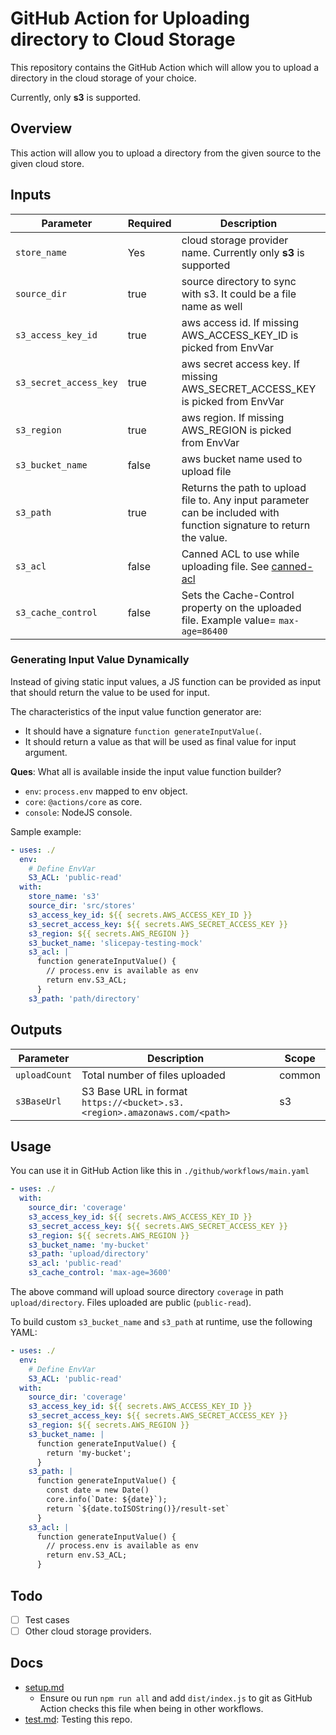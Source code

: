 # GitHub Action for Uploading directory to Cloud Storage

This repository contains the GitHub Action which will allow you to upload a directory in the cloud storage of your choice.

Currently, only **s3** is supported.

## Overview

This action will allow you to upload a directory from the given source to the given cloud store.

## Inputs

|Parameter|Required|Description|Scope|
|-|-|-|-|
|`store_name`|Yes|cloud storage provider name. Currently only **s3** is supported|common|
|`source_dir`|true|source directory to sync with s3. It could be a file name as well|common|
|`s3_access_key_id`|true|aws access id. If missing AWS_ACCESS_KEY_ID is picked from EnvVar|s3|
|`s3_secret_access_key`|true|aws secret access key. If missing AWS_SECRET_ACCESS_KEY is picked from EnvVar|s3|
|`s3_region`|true|aws region. If missing AWS_REGION is picked from EnvVar|s3|
|`s3_bucket_name`|false|aws bucket name used to upload file|s3|
|`s3_path`|true|Returns the path to upload file to. Any input parameter can be included with function signature to return the value.|s3|
|`s3_acl`|false|Canned ACL to use while uploading file. See [canned-acl](https://docs.aws.amazon.com/AmazonS3/latest/dev/acl-overview.html#canned-acl)|s3|
|`s3_cache_control`|false|Sets the Cache-Control property on the uploaded file. Example value= `max-age=86400`|s3|

### Generating Input Value Dynamically

Instead of giving static input values, a JS function can be provided as input that should return the value to be used for input.

The characteristics of the input value function generator are:

- It should have a signature `function generateInputValue(`.
- It should return a value as that will be used as final value for input argument.

**Ques**: What all is available inside the input value function builder?

- `env`: `process.env` mapped to env object.
- `core`: `@actions/core` as core.
- `console`: NodeJS console.

Sample example:

```yaml
- uses: ./
  env:
    # Define EnvVar
    S3_ACL: 'public-read'
  with:
    store_name: 's3'
    source_dir: 'src/stores'
    s3_access_key_id: ${{ secrets.AWS_ACCESS_KEY_ID }}
    s3_secret_access_key: ${{ secrets.AWS_SECRET_ACCESS_KEY }}
    s3_region: ${{ secrets.AWS_REGION }}
    s3_bucket_name: 'slicepay-testing-mock'
    s3_acl: |
      function generateInputValue() {
        // process.env is available as env
        return env.S3_ACL;
      }
    s3_path: 'path/directory'
```

## Outputs

|Parameter|Description|Scope|
|-|-|-|
|`uploadCount`|Total number of files uploaded|common|
|`s3BaseUrl`|S3 Base URL in format `https://<bucket>.s3.<region>.amazonaws.com/<path>`|s3|

## Usage

You can use it in GitHub Action like this in `./github/workflows/main.yaml`

```yaml
- uses: ./
  with:
    source_dir: 'coverage'
    s3_access_key_id: ${{ secrets.AWS_ACCESS_KEY_ID }}
    s3_secret_access_key: ${{ secrets.AWS_SECRET_ACCESS_KEY }}
    s3_region: ${{ secrets.AWS_REGION }}
    s3_bucket_name: 'my-bucket'
    s3_path: 'upload/directory'
    s3_acl: 'public-read'
    s3_cache_control: 'max-age=3600'
```

The above command will upload source directory `coverage` in path `upload/directory`. Files uploaded are public (`public-read`).

To build custom `s3_bucket_name` and `s3_path` at runtime, use the following YAML:

```yaml
- uses: ./
  env:
    # Define EnvVar
    S3_ACL: 'public-read'
  with:
    source_dir: 'coverage'
    s3_access_key_id: ${{ secrets.AWS_ACCESS_KEY_ID }}
    s3_secret_access_key: ${{ secrets.AWS_SECRET_ACCESS_KEY }}
    s3_region: ${{ secrets.AWS_REGION }}
    s3_bucket_name: |
      function generateInputValue() {
        return 'my-bucket';
      }
    s3_path: |
      function generateInputValue() {
        const date = new Date()
        core.info(`Date: ${date}`);
        return `${date.toISOString()}/result-set`
      }
    s3_acl: |
      function generateInputValue() {
        // process.env is available as env
        return env.S3_ACL;
      }
```

## Todo

- [ ] Test cases
- [ ] Other cloud storage providers.

## Docs

- [setup.md](./docs/setup.md)
  - Ensure ou run `npm run all` and add `dist/index.js` to git as GitHub Action checks this file when being in other workflows.
- [test.md](./docs/test.md): Testing this repo.
